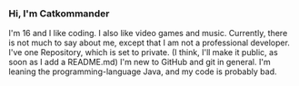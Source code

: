 ### Hi, I'm Catkommander
I'm 16 and I like coding.
I also like video games and music.
Currently, there is not much to say about me, except that I am not a professional developer.
I've one Repository, which is set to private. (I think, I'll make it public, as soon as I add a README.md)
I'm new to GitHub and git in general.
I'm leaning the programming-language Java, and my code is probably bad.

<!---
Catkommander/Catkommander is a ✨ special ✨ repository because its `README.md` (this file) appears on your GitHub profile.
You can click the Preview link to take a look at your changes.
--->
